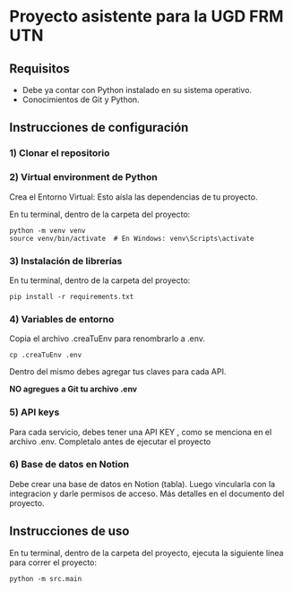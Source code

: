 # Proyecto asistente para la UGD FRM UTN

## Requisitos

* Debe ya contar con Python instalado en su sistema operativo.
* Conocimientos de Git y Python.

## Instrucciones de configuración

### 1) Clonar el repositorio

### 2) Virtual environment de Python

Crea el Entorno Virtual: Esto aísla las dependencias de tu proyecto.

En tu terminal, dentro de la carpeta del proyecto:

```
python -m venv venv
source venv/bin/activate  # En Windows: venv\Scripts\activate
```

### 3) Instalación de librerías

En tu terminal, dentro de la carpeta del proyecto:

```
pip install -r requirements.txt
```

### 4) Variables de entorno

Copia el archivo .creaTuEnv para renombrarlo a .env.

```
cp .creaTuEnv .env
```
Dentro del mismo debes agregar tus claves para cada API.

**NO agregues a Git tu archivo .env**

### 5) API keys

Para cada servicio, debes tener una API KEY , como se menciona en el archivo .env.
Completalo antes de ejecutar el proyecto

### 6) Base de datos en Notion

Debe crear una base de datos en Notion (tabla). Luego vincularla con la integracion y darle permisos de acceso.
Más detalles en el documento del proyecto.


## Instrucciones de uso

En tu terminal, dentro de la carpeta del proyecto, ejecuta la siguiente línea para correr el proyecto:

```
python -m src.main
```